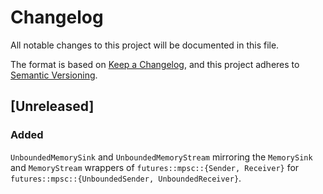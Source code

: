 # Changelog
All notable changes to this project will be documented in this file.

The format is based on [Keep a Changelog](https://keepachangelog.com/en/1.1.0/),
and this project adheres to [Semantic Versioning](https://semver.org/spec/v2.0.0.html).

## [Unreleased]

### Added

`UnboundedMemorySink` and `UnboundedMemoryStream` mirroring the `MemorySink` and `MemoryStream` wrappers of `futures::mpsc::{Sender, Receiver}` for `futures::mpsc::{UnboundedSender, UnboundedReceiver}`.